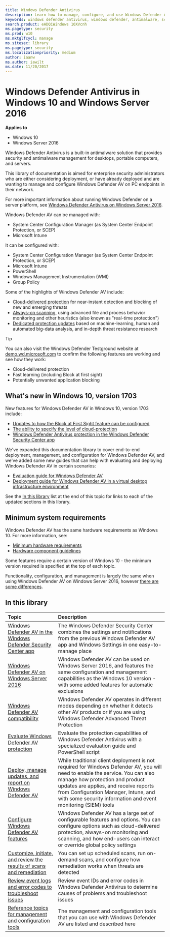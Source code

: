 ```yaml
---
title: Windows Defender Antivirus
description: Learn how to manage, configure, and use Windows Defender AV, the built-in antimalware and antivirus product available in Windows 10 and Windows Server 2016
keywords: windows defender antivirus, windows defender, antimalware, scep, system center endpoint protection, system center configuration manager, virus, malware, threat, detection, protection, security
search.product: eADQiWindows 10XVcnh
ms.pagetype: security
ms.prod: w10
ms.mktglfcycl: manage
ms.sitesec: library
ms.pagetype: security
ms.localizationpriority: medium
author: iaanw
ms.author: iawilt
ms.date: 11/20/2017
---
```


# Windows Defender Antivirus in Windows 10 and Windows Server 2016

**Applies to**
-   Windows 10
-   Windows Server 2016

Windows Defender Antivirus is a built-in antimalware solution that provides security and antimalware management for desktops, portable computers, and servers.

This library of documentation is aimed for enterprise security administrators who are either considering deployment, or have already deployed and are wanting to manage and configure Windows Defender AV on PC endpoints in their network.

For more important information about running Windows Defender on a server platform, see [Windows Defender Antivirus on Windows Server 2016](windows-defender-antivirus-on-windows-server-2016.md).

Windows Defender AV can be managed with:
- System Center Configuration Manager (as System Center Endpoint Protection, or SCEP) 
- Microsoft Intune

It can be configured with:
- System Center Configuration Manager (as System Center Endpoint Protection, or SCEP) 
- Microsoft Intune
- PowerShell
- Windows Management Instrumentation (WMI)
- Group Policy

Some of the highlights of Windows Defender AV include:
- [Cloud-delivered protection](utilize-microsoft-cloud-protection-windows-defender-antivirus.md) for near-instant detection and blocking of new and emerging threats
- [Always-on scanning](configure-real-time-protection-windows-defender-antivirus.md), using advanced file and process behavior monitoring and other heuristics (also known as "real-time protection")
- [Dedicated protection updates](manage-updates-baselines-windows-defender-antivirus.md) based on machine-learning, human and automated big-data analysis, and in-depth threat resistance research


>[!TIP]
>You can also visit the Windows Defender Testground website at [demo.wd.microsoft.com](https://demo.wd.microsoft.com?ocid=cx-wddocs-testground) to confirm the following features are working and see how they work:
>- Cloud-delivered protection
>- Fast learning (including Block at first sight)
>- Potentially unwanted application blocking

## What's new in Windows 10, version 1703

New features for Windows Defender AV in Windows 10, version 1703 include:
- [Updates to how the Block at First Sight feature can be configured](configure-block-at-first-sight-windows-defender-antivirus.md)
- [The ability to specify the level of cloud-protection](specify-cloud-protection-level-windows-defender-antivirus.md)
- [Windows Defender Antivirus protection in the Windows Defender Security Center app](windows-defender-security-center-antivirus.md)

We've expanded this documentation library to cover end-to-end deployment, management, and configuration for Windows Defender AV, and we've added some new guides that can help with evaluating and deploying Windows Defender AV in certain scenarios:
- [Evaluation guide for Windows Defender AV](evaluate-windows-defender-antivirus.md)
- [Deployment guide for Windows Defender AV in a virtual desktop infrastructure environment](deployment-vdi-windows-defender-antivirus.md)

See the [In this library](#in-this-library) list at the end of this topic for links to each of the updated sections in this library.



<a id="sysreq"></a>
## Minimum system requirements

Windows Defender AV has the same hardware requirements as Windows 10. For more information, see:
-   [Minimum hardware requirements](https://msdn.microsoft.com/library/windows/hardware/dn915086.aspx)
-   [Hardware component guidelines](https://msdn.microsoft.com/library/windows/hardware/dn915049.aspx)


Some features require a certain version of Windows 10 - the minimum version required is specified at the top of each topic.

Functionality, configuration, and management is largely the same when using Windows Defender AV on Windows Server 2016, however [there are some differences](windows-defender-antivirus-on-windows-server-2016.md).



 
## In this library

Topic | Description
:---|:---
[Windows Defender AV in the Windows Defender Security Center app](windows-defender-security-center-antivirus.md) | The Windows Defender Security Center combines the settings and notifications from the previous Windows Defender AV app and Windows Settings in one easy-to-manage place
[Windows Defender AV on Windows Server 2016](windows-defender-antivirus-on-windows-server-2016.md) | Windows Defender AV can be used on Windows Server 2016, and features the same configuration and management capabilities as the Windows 10 version - with some added features for automatic exclusions
[Windows Defender AV compatibility](windows-defender-antivirus-compatibility.md) | Windows Defender AV operates in different modes depending on whether it detects other AV products or if you are using Windows Defender Advanced Threat Protection
[Evaluate Windows Defender AV protection](evaluate-windows-defender-antivirus.md) | Evaluate the protection capabilities of Windows Defender Antivirus with a specialized evaluation guide and PowerShell script
[Deploy, manage updates, and report on Windows Defender AV](deploy-manage-report-windows-defender-antivirus.md) | While traditional client deployment is not required for Windows Defender AV, you will need to enable the service. You can also manage how protection and product updates are applies, and receive reports from Configuration Manager, Intune, and with some security information and event monitoring (SIEM) tools
[Configure Windows Defender AV features](configure-windows-defender-antivirus-features.md) | Windows Defender AV has a large set of configurable features and options. You can configure options such as cloud-delivered protection, always-on monitoring and scanning, and how end-users can interact or override global policy settings
[Customize, initiate, and review the results of scans and remediation](customize-run-review-remediate-scans-windows-defender-antivirus.md) | You can set up scheduled scans, run on-demand scans, and configure how remediation works when threats are detected
[Review event logs and error codes to troubleshoot issues](troubleshoot-windows-defender-antivirus.md)|Review event IDs and error codes in Windows Defender Antivirus to determine causes of problems and troubleshoot issues
[Reference topics for management and configuration tools](configuration-management-reference-windows-defender-antivirus.md)|The management and configuration tools that you can use with Windows Defender AV are listed and described here

